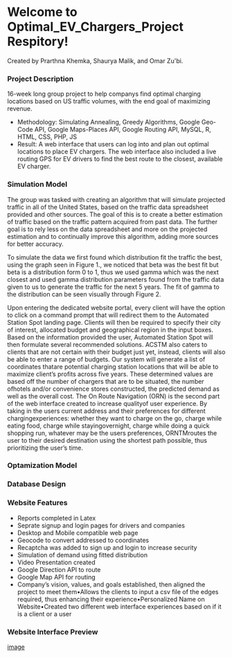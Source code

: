 # Welcome to Optimal_EV_Chargers_Project Respitory!
Created by Prarthna Khemka, Shaurya Malik, and Omar Zu'bi.

### Project Description
16-week long group project to help companys find optimal charging locations based on US traffic volumes, with the end goal of maximizing revenue.

* Methodology: Simulating Annealing, Greedy Algorithms, Google Geo-Code API, Google Maps-Places API, Google Routing API, MySQL, R, HTML, CSS, PHP, JS
* Result: A web interface that users can log into and plan out optimal locations to place EV chargers. The web interface also included a live routing GPS for EV drivers to find the best route to the closest, available EV charger.

### Simulation Model
The group was tasked with creating an algorithm that will simulate projected traffic in all of the United
States, based on the traffic data spreadsheet provided and other sources. The goal of this is to create a
better estimation of traffic based on the traffic pattern acquired from past data. The further goal is to
rely less on the data spreadsheet and more on the projected estimation and to continually improve this
algorithm, adding more sources for better accuracy.

To simulate the data we first found which distribution fit the traffic the best, using the graph seen in
Figure 1., we noticed that beta was the best fit but beta is a distribution form 0 to 1, thus we used
gamma which was the next closest and used gamma distribution parameters found from the traffic data
given to us to generate the traffic for the next 5 years. The fit of gamma to the distribution can be seen
visually through Figure 2.

Upon entering the dedicated website portal, every client will have the option to click on a command prompt that will redirect them to the Automated Station Spot landing page. Clients will then be required to specify their city of interest, allocated budget and geographical region in the input boxes. Based on the information provided the user, Automated Station Spot will then formulate several recommended solutions. ACSTM also caters to clients that are not certain with their budget just yet, instead, clients will also be able to enter a range of budgets. Our system will generate a list of coordinates thatare potential charging station locations that will be able to maximize client’s profits across five years. These determined values are based off the number of chargers that are to be situated, the number ofhotels and/or convenience stores constructed, the predicted demand as well as the overall cost. The On Route Navigation (ORN) is the second part of the web interface created to increase qualityof user experience. By taking in the users current address and their preferences for different chargingexperiences: whether they want to charge on the go, charge while eating food, charge while stayingovernight, charge while doing a quick shopping run, whatever may be the users preferences, ORNTMroutes the user to their desired destination using the shortest path possible, thus prioritizing the user’s time.

### Optamization Model

### Database Design 

### Website Features
* Reports completed in Latex
* Seprate signup and login pages for drivers and companies
* Desktop and Mobile compatible web page
* Geocode to convert addressed to coordinates
* Recaptcha was added to sign up and login to increase security
* Simulation of demand using fitted distribution
* Video Presentation created
* Google Direction API to route
* Google Map API for routing
* Company’s vision, values, and goals established, then aligned the project to meet them•Allows the clients to input a csv file of the edges required, thus enhancing their experience•Personalized Name on Website•Created two different web interface experiences based on if it is a client or a user

### Website Interface Preview

[image](homepage.PNG)
